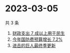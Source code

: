 # 2023-03-05

共 3 条

<!-- BEGIN -->
<!-- 最后更新时间 Sun Mar 05 2023 16:09:27 GMT+0800 (China Standard Time) -->

1. [财政支出 7 成以上用于民生](https://www.zhihu.com/search?q=%E8%B4%A2%E6%94%BF%E6%94%AF%E5%87%BA%207%20%E6%88%90%E4%BB%A5%E4%B8%8A%E7%94%A8%E4%BA%8E%E6%B0%91%E7%94%9F)
1. [今年国防费预算增长 7.2%](https://www.zhihu.com/search?q=%E4%BB%8A%E5%B9%B4%E5%9B%BD%E9%98%B2%E8%B4%B9%E9%A2%84%E7%AE%97%E5%A2%9E%E9%95%BF%207.2%25)
1. [进击的巨人最终季更新](https://www.zhihu.com/search?q=%E8%BF%9B%E5%87%BB%E7%9A%84%E5%B7%A8%E4%BA%BA%E6%9C%80%E7%BB%88%E5%AD%A3%E6%9B%B4%E6%96%B0)

<!-- END -->
